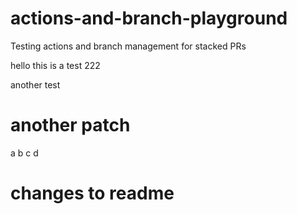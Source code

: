 # actions-and-branch-playground
Testing actions and branch management for stacked PRs

hello this is a test  222

another test

# another patch
a b c d

# changes to readme
